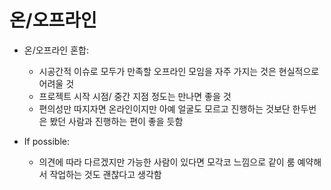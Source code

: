 # 온/오프라인

- 온/오프라인 혼합:
    - 시공간적 이슈로 모두가 만족할 오프라인 모임을 자주 가지는 것은 현실적으로 어려울 것
    - 프로젝트 시작 시점/ 중간 지점 정도는 만나면 좋을 것
    - 편의성만 따지자면 온라인이지만 아예 얼굴도 모르고 진행하는 것보단 한두번은 봤던 사람과 진행하는 편이 좋을 듯함


- If possible:
    - 의견에 따라 다르겠지만 가능한 사람이 있다면 모각코 느낌으로 같이 룸 예약해서 작업하는 것도 괜찮다고 생각함

